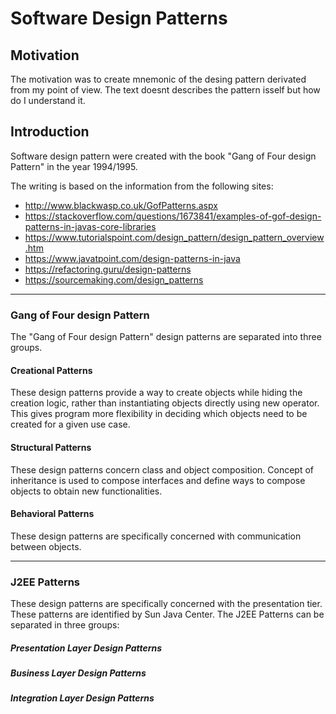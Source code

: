 # Software Design Patterns

## Motivation
The motivation was to create mnemonic of the desing pattern derivated from my point of view. The text doesnt describes the pattern isself but how do I understand it.

## Introduction
Software design pattern were created with the book "Gang of Four design Pattern" in the year 1994/1995.

The writing is based on the information from the following sites:
* http://www.blackwasp.co.uk/GofPatterns.aspx
* https://stackoverflow.com/questions/1673841/examples-of-gof-design-patterns-in-javas-core-libraries
* https://www.tutorialspoint.com/design_pattern/design_pattern_overview.htm
* https://www.javatpoint.com/design-patterns-in-java
* https://refactoring.guru/design-patterns
* https://sourcemaking.com/design_patterns

---

### Gang of Four design Pattern

The "Gang of Four design Pattern" design patterns are separated into three groups.

####	Creational Patterns
These design patterns provide a way to create objects while hiding the creation logic, rather than instantiating objects directly using new operator. This gives program more flexibility in deciding which objects need to be created for a given use case.
####	Structural Patterns
These design patterns concern class and object composition. Concept of inheritance is used to compose interfaces and define ways to compose objects to obtain new functionalities.
####	Behavioral Patterns
These design patterns are specifically concerned with communication between objects.

---

### J2EE Patterns

These design patterns are specifically concerned with the presentation tier. These patterns are identified by Sun Java Center.
The J2EE Patterns can be separated in three groups:

##### Presentation Layer Design Patterns

##### Business Layer Design Patterns

##### Integration Layer Design Patterns

